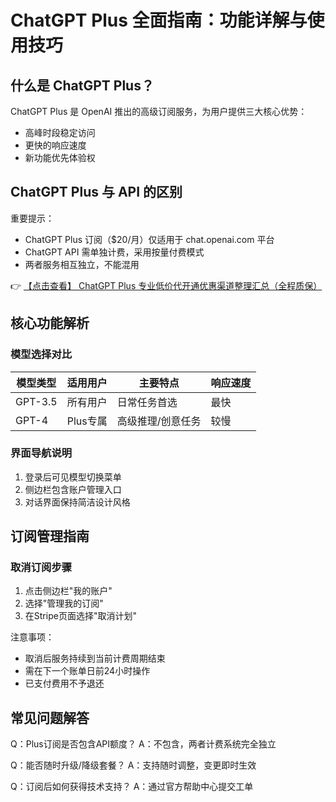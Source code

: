 # ChatGPT Plus 全面指南：功能详解与使用技巧

## 什么是 ChatGPT Plus？

ChatGPT Plus 是 OpenAI 推出的高级订阅服务，为用户提供三大核心优势：
- 高峰时段稳定访问
- 更快的响应速度
- 新功能优先体验权

## ChatGPT Plus 与 API 的区别

重要提示：
- ChatGPT Plus 订阅（$20/月）仅适用于 chat.openai.com 平台
- ChatGPT API 需单独计费，采用按量付费模式
- 两者服务相互独立，不能混用

👉 [【点击查看】 ChatGPT Plus 专业低价代开通优惠渠道整理汇总（全程质保）](https://bit.ly/DaiKai)

## 核心功能解析

### 模型选择对比

| 模型类型 | 适用用户 | 主要特点 | 响应速度 |
|---------|---------|---------|---------|
| GPT-3.5 | 所有用户 | 日常任务首选 | 最快 |
| GPT-4   | Plus专属 | 高级推理/创意任务 | 较慢 |

### 界面导航说明
1. 登录后可见模型切换菜单
2. 侧边栏包含账户管理入口
3. 对话界面保持简洁设计风格

## 订阅管理指南

### 取消订阅步骤
1. 点击侧边栏"我的账户"
2. 选择"管理我的订阅"
3. 在Stripe页面选择"取消计划"

注意事项：
- 取消后服务持续到当前计费周期结束
- 需在下一个账单日前24小时操作
- 已支付费用不予退还

## 常见问题解答

Q：Plus订阅是否包含API额度？
A：不包含，两者计费系统完全独立

Q：能否随时升级/降级套餐？
A：支持随时调整，变更即时生效

Q：订阅后如何获得技术支持？
A：通过官方帮助中心提交工单